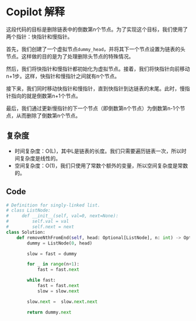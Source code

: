 # Copilot 解释

这段代码的目标是删除链表中的倒数第n个节点。为了实现这个目标，我们使用了两个指针：快指针和慢指针。

首先，我们创建了一个虚拟节点`dummy_head`，并将其下一个节点设置为链表的头节点。这样做的目的是为了处理删除头节点的特殊情况。

然后，我们将快指针和慢指针都初始化为虚拟节点。接着，我们将快指针向前移动n+1步。这样，快指针和慢指针之间就有n个节点。

接下来，我们同时移动快指针和慢指针，直到快指针到达链表的末尾。此时，慢指针指向的就是倒数第n+1个节点。

最后，我们通过更新慢指针的下一个节点（即倒数第n个节点）为倒数第n-1个节点，从而删除了倒数第n个节点。

## 复杂度

- 时间复杂度：O(L)，其中L是链表的长度。我们只需要遍历链表一次，所以时间复杂度是线性的。
- 空间复杂度：O(1)，我们只使用了常数个额外的变量，所以空间复杂度是常数的。

## Code

```python
# Definition for singly-linked list.
# class ListNode:
#     def __init__(self, val=0, next=None):
#         self.val = val
#         self.next = next
class Solution:
    def removeNthFromEnd(self, head: Optional[ListNode], n: int) -> Optional[ListNode]:
        dummy = ListNode(0, head)

        slow = fast = dummy

        for _ in range(n+1):
            fast = fast.next

        while fast:
            fast = fast.next
            slow = slow.next

        slow.next =  slow.next.next

        return dummy.next
```
